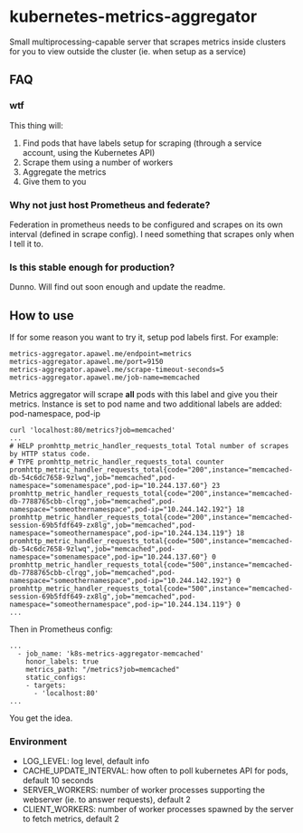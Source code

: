 # kubernetes-metrics-aggregator

Small multiprocessing-capable server that scrapes metrics inside clusters for you to view outside the cluster (ie. when setup as a service)

## FAQ

### wtf

This thing will:
1. Find pods that have labels setup for scraping (through a service account, using the Kubernetes API)
2. Scrape them using a number of workers
3. Aggregate the metrics
4. Give them to you   

### Why not just host Prometheus and federate?

Federation in prometheus needs to be configured and scrapes on its own interval (defined in scrape config). I need something that scrapes only when I tell it to.   

### Is this stable enough for production?

Dunno. Will find out soon enough and update the readme.   

## How to use

If for some reason you want to try it, setup pod labels first. For example:

    metrics-aggregator.apawel.me/endpoint=metrics
    metrics-aggregator.apawel.me/port=9150
    metrics-aggregator.apawel.me/scrape-timeout-seconds=5
    metrics-aggregator.apawel.me/job-name=memcached
    
Metrics aggregator will scrape **all** pods with this label and give you their metrics. Instance is set to pod name and two additional labels are added: pod-namespace, pod-ip   

```
curl 'localhost:80/metrics?job=memcached'
...
# HELP promhttp_metric_handler_requests_total Total number of scrapes by HTTP status code.
# TYPE promhttp_metric_handler_requests_total counter
promhttp_metric_handler_requests_total{code="200",instance="memcached-db-54c6dc7658-9zlwq",job="memcached",pod-namespace="somenamespace",pod-ip="10.244.137.60"} 23
promhttp_metric_handler_requests_total{code="200",instance="memcached-db-7788765cbb-clrqg",job="memcached",pod-namespace="someothernamespace",pod-ip="10.244.142.192"} 18
promhttp_metric_handler_requests_total{code="200",instance="memcached-session-69b5fdf649-zx8lg",job="memcached",pod-namespace="someothernamespace",pod-ip="10.244.134.119"} 18
promhttp_metric_handler_requests_total{code="500",instance="memcached-db-54c6dc7658-9zlwq",job="memcached",pod-namespace="somenamespace",pod-ip="10.244.137.60"} 0
promhttp_metric_handler_requests_total{code="500",instance="memcached-db-7788765cbb-clrqg",job="memcached",pod-namespace="someothernamespace",pod-ip="10.244.142.192"} 0
promhttp_metric_handler_requests_total{code="500",instance="memcached-session-69b5fdf649-zx8lg",job="memcached",pod-namespace="someothernamespace",pod-ip="10.244.134.119"} 0
...
```

Then in Prometheus config:   

```
...
  - job_name: 'k8s-metrics-aggregator-memcached'
    honor_labels: true
    metrics_path: "/metrics?job=memcached"
    static_configs:
    - targets:
      - 'localhost:80'
...
```

You get the idea.  

### Environment

- LOG_LEVEL: log level, default info
- CACHE_UPDATE_INTERVAL: how often to poll kubernetes API for pods, default 10 seconds
- SERVER_WORKERS: number of worker processes supporting the webserver (ie. to answer requests), default 2
- CLIENT_WORKERS: number of worker processes spawned by the server to fetch metrics, default 2
